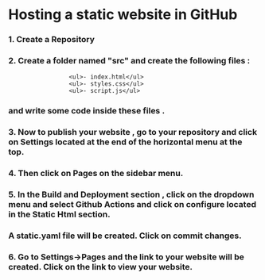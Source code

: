 #  Hosting a static website in GitHub 

### 1. Create a Repository

### 2. Create a folder named "src" and create the following files :
                     <ul>- index.html</ul> 
                     <ul>- styles.css</ul>
                     <ul>- script.js</ul>

 ###    and write some code inside these files .
                        

### 3. Now to publish your website , go to your repository and click on Settings located at the end of the horizontal menu at the top.

### 4. Then click on Pages on the sidebar menu.

### 5. In the Build and Deployment section , click on the dropdown menu and select Github Actions and click on configure located in the Static Html section. 
###    A static.yaml file will be created. Click on commit changes.

### 6. Go to Settings->Pages and the link to your website will be created. Click on the link to view your website.   
